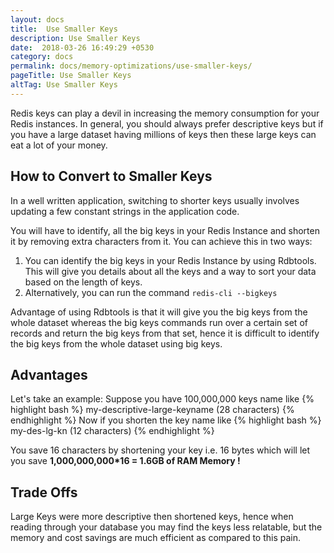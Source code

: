 ```yaml
---
layout: docs
title:  Use Smaller Keys
description: Use Smaller Keys
date:  2018-03-26 16:49:29 +0530
category: docs
permalink: docs/memory-optimizations/use-smaller-keys/
pageTitle: Use Smaller Keys
altTag: Use Smaller Keys
---
```


Redis keys can play a devil in increasing the memory consumption for your Redis instances. In general, you should always prefer descriptive keys but if you have a large dataset having millions of keys then these large keys can eat a lot of your money.

## How to Convert to Smaller Keys
In a well written application, switching to shorter keys usually involves updating a few constant strings in the application code.


You will have to identify, all the big keys in your Redis Instance and shorten it by removing extra characters from it. You can achieve this in two ways:
1. You can identify the big keys in your Redis Instance by using Rdbtools. This will give you details about all the keys and a way to sort your data based on the length of keys.
2. Alternatively, you can run the command `redis-cli --bigkeys`

Advantage of using Rdbtools is that it will give you the big keys from the whole dataset whereas the big keys commands run over a certain set of records and return the big keys from that set, hence it is difficult to identify the big keys from the whole dataset using big keys.

## Advantages
Let's take an example:
Suppose you have 100,000,000 keys name like
{% highlight bash %}
my-descriptive-large-keyname (28 characters)
{% endhighlight %}
Now if you shorten the key name like
{% highlight bash %}
my-des-lg-kn (12 characters)
{% endhighlight %}

You save 16 characters by shortening your key i.e. 16 bytes which will let you save **1,000,000,000*16 = 1.6GB of RAM Memory !**

## Trade Offs
Large Keys were more descriptive then shortened keys, hence when reading through your database you may find the keys less relatable, but the memory and cost savings are much efficient as compared to this pain.

